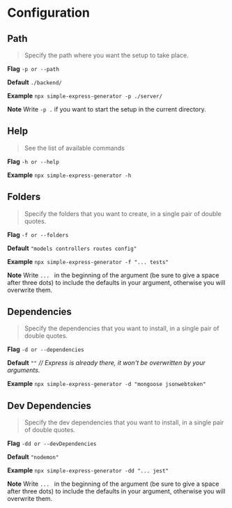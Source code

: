 # Configuration

## Path

> Specify the path where you want the setup to take place.

**Flag** `-p or --path`

**Default** `./backend/`

**Example** `npx simple-express-generator -p ./server/`

**Note** Write `-p .` if you want to start the setup in the current directory.

## Help

> See the list of available commands

**Flag** `-h or --help`

**Example** `npx simple-express-generator -h`

## Folders

> Specify the folders that you want to create, in a single pair of double quotes.

**Flag** `-f or --folders`

**Default** `"models controllers routes config"`

**Example** `npx simple-express-generator -f "... tests"`

**Note** Write `... ` in the beginning of the argument (be sure to give a space after three dots) to include the defaults in your argument, otherwise you will overwrite them.

## Dependencies

> Specify the dependencies that you want to install, in a single pair of double quotes.

**Flag** `-d or --dependencies`

**Default** `""` _// Express is already there, it won't be overwritten by your arguments._

**Example** `npx simple-express-generator -d "mongoose jsonwebtoken"`

## Dev Dependencies

> Specify the dev dependencies that you want to install, in a single pair of double quotes.

**Flag** `-dd or --devDependencies`

**Default** `"nodemon"`

**Example** `npx simple-express-generator -dd "... jest"`

**Note** Write `... ` in the beginning of the argument (be sure to give a space after three dots) to include the defaults in your argument, otherwise you will overwrite them.
